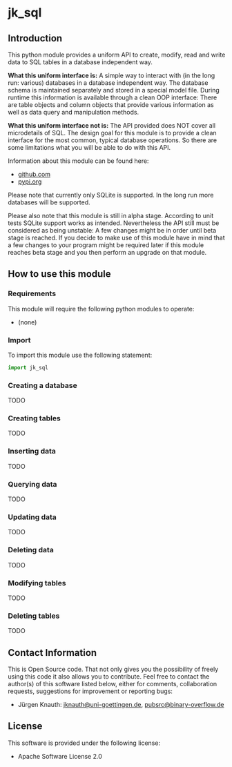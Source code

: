jk_sql
======

Introduction
------------

This python module provides a uniform API to create, modify, read and write data to SQL tables in a database independent way.

**What this uniform interface is:** A simple way to interact with (in the long run: various) databases in a database independent way. The database schema is maintained separately and stored in a special model file. During runtime this information is available through a clean OOP interface: There are table objects and column objects that provide various information as well as data query and manipulation methods.

**What this uniform interface not is:** The API provided does NOT cover all microdetails of SQL. The design goal for this module is to provide a clean interface for the most common, typical database operations. So there are some limitations what you will be able to do with this API.

Information about this module can be found here:

* [github.com](https://github.com/jkpubsrc/python-module-jk-sql)
* [pypi.org](https://pypi.org/project/jk_sql/)

Please note that currently only SQLite is supported. In the long run more databases will be supported.

Please also note that this module is still in alpha stage. According to unit tests SQLite support works as intended. Nevertheless the API still must be considered as being unstable: A few changes might be in order until beta stage is reached. If you decide to make use of this module have in mind that a few changes to your program might be required later if this module reaches beta stage and you then perform an upgrade on that module.

How to use this module
----------------------

### Requirements

This module will require the following python modules to operate:

* (none)

### Import

To import this module use the following statement:

```python
import jk_sql
```

### Creating a database

TODO

### Creating tables

TODO

### Inserting data

TODO

### Querying data

TODO

### Updating data

TODO

### Deleting data

TODO

### Modifying tables

TODO

### Deleting tables

TODO

Contact Information
-------------------

This is Open Source code. That not only gives you the possibility of freely using this code it also
allows you to contribute. Feel free to contact the author(s) of this software listed below, either
for comments, collaboration requests, suggestions for improvement or reporting bugs:

* Jürgen Knauth: jknauth@uni-goettingen.de, pubsrc@binary-overflow.de

License
-------

This software is provided under the following license:

* Apache Software License 2.0



